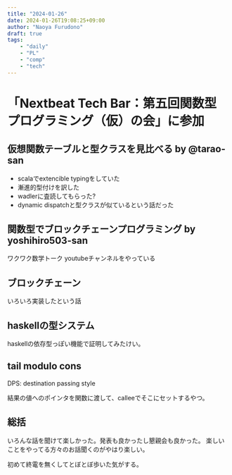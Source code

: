 ```yaml
---
title: "2024-01-26"
date: 2024-01-26T19:08:25+09:00
author: "Naoya Furudono"
draft: true
tags:
    - "daily"
    - "PL"
    - "comp"
    - "tech"
---
```


# 「Nextbeat Tech Bar：第五回関数型プログラミング（仮）の会」に参加

## 仮想関数テーブルと型クラスを見比べる by @tarao-san

- scalaでextencible typingをしていた
- 漸進的型付けを訳した
- wadlerに査読してもらった?
- dynamic dispatchと型クラスが似ているという話だった

## 関数型でブロックチェーンプログラミング by yoshihiro503-san

ワクワク数学トーク youtubeチャンネルをやっている

## ブロックチェーン

いろいろ実装したという話

## haskellの型システム

haskellの依存型っぽい機能で証明してみたけい。

## tail modulo cons

DPS: destination passing style

結果の値へのポインタを関数に渡して、calleeでそこにセットするやつ。

## 総括

いろんな話を聞けて楽しかった。発表も良かったし懇親会も良かった。
楽しいことをやってる方々のお話聞くのがやはり楽しい。

初めて終電を無くしてとぼとぼ歩いた気がする。

